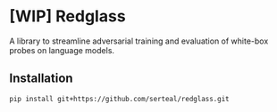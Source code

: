 # [WIP] Redglass

A library to streamline adversarial training and evaluation of white-box probes on language models.


## Installation

```bash
pip install git+https://github.com/serteal/redglass.git
```